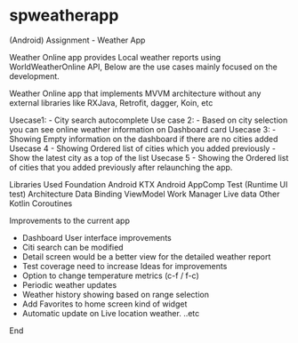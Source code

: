 # spweatherapp
(Android) Assignment - Weather App 

Weather Online app provides Local weather reports using WorldWeatherOnline API, Below are the use cases mainly focused on the development. 

Weather Online app that implements MVVM architecture without any external libraries like RXJava, Retrofit, dagger, Koin, etc

Usecase1:
    - City search autocomplete
Use case 2:
    - Based on city selection you can see online weather information on Dashboard card
Usecase 3:
    - Showing Empty information on the dashboard if there are no cities added
Usecase 4
    - Showing Ordered list of cities which you added previously 
    -Show the latest city as a top of the list
Usecase 5
    - Showing the Ordered list of cities that you added previously after relaunching the app.

Libraries Used
  Foundation
    Android KTX
    Android AppComp
    Test (Runtime UI test)
  Architecture
    Data Binding
    ViewModel
    Work Manager
    Live data
  Other
    Kotlin Coroutines

Improvements to the current app
  - Dashboard User interface improvements
  - Citi search can be modified
  - Detail screen would be a better view for the detailed weather report
  - Test coverage need to increase
Ideas for improvements
  - Option to change temperature metrics (c-f / f-c)
  - Periodic weather updates
  - Weather history showing based on range selection
  - Add Favorites to home screen kind of widget 
  - Automatic update on Live location weather. 
..etc

End
